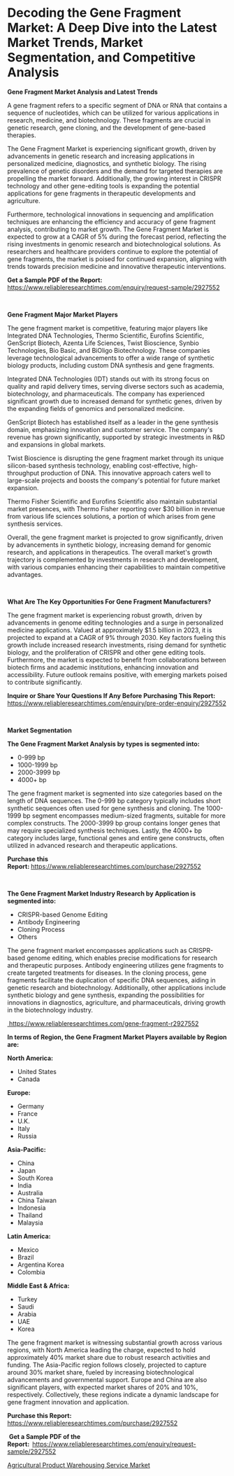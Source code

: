 <p><h1>Decoding the Gene Fragment Market: A Deep Dive into the Latest Market Trends, Market Segmentation, and Competitive Analysis</h1></p><p><strong>Gene Fragment Market Analysis and Latest Trends</strong></p>
<p><p>A gene fragment refers to a specific segment of DNA or RNA that contains a sequence of nucleotides, which can be utilized for various applications in research, medicine, and biotechnology. These fragments are crucial in genetic research, gene cloning, and the development of gene-based therapies.</p><p>The Gene Fragment Market is experiencing significant growth, driven by advancements in genetic research and increasing applications in personalized medicine, diagnostics, and synthetic biology. The rising prevalence of genetic disorders and the demand for targeted therapies are propelling the market forward. Additionally, the growing interest in CRISPR technology and other gene-editing tools is expanding the potential applications for gene fragments in therapeutic developments and agriculture.</p><p>Furthermore, technological innovations in sequencing and amplification techniques are enhancing the efficiency and accuracy of gene fragment analysis, contributing to market growth. The Gene Fragment Market is expected to grow at a CAGR of 5% during the forecast period, reflecting the rising investments in genomic research and biotechnological solutions. As researchers and healthcare providers continue to explore the potential of gene fragments, the market is poised for continued expansion, aligning with trends towards precision medicine and innovative therapeutic interventions.</p></p>
<p><strong>Get a Sample PDF of the Report:&nbsp;</strong> <a href="https://www.reliableresearchtimes.com/enquiry/request-sample/2927552?utm_campaign=2958&utm_medium=2&utm_source=Github&utm_content=ia&utm_term=12032025&utm_id=gene-fragment">https://www.reliableresearchtimes.com/enquiry/request-sample/2927552</a></p>
<p>&nbsp;</p>
<p><strong>Gene Fragment Major Market Players</strong></p>
<p><p>The gene fragment market is competitive, featuring major players like Integrated DNA Technologies, Thermo Scientific, Eurofins Scientific, GenScript Biotech, Azenta Life Sciences, Twist Bioscience, Synbio Technologies, Bio Basic, and BiOligo Biotechnology. These companies leverage technological advancements to offer a wide range of synthetic biology products, including custom DNA synthesis and gene fragments.</p><p>Integrated DNA Technologies (IDT) stands out with its strong focus on quality and rapid delivery times, serving diverse sectors such as academia, biotechnology, and pharmaceuticals. The company has experienced significant growth due to increased demand for synthetic genes, driven by the expanding fields of genomics and personalized medicine.</p><p>GenScript Biotech has established itself as a leader in the gene synthesis domain, emphasizing innovation and customer service. The company's revenue has grown significantly, supported by strategic investments in R&D and expansions in global markets.</p><p>Twist Bioscience is disrupting the gene fragment market through its unique silicon-based synthesis technology, enabling cost-effective, high-throughput production of DNA. This innovative approach caters well to large-scale projects and boosts the company's potential for future market expansion.</p><p>Thermo Fisher Scientific and Eurofins Scientific also maintain substantial market presences, with Thermo Fisher reporting over $30 billion in revenue from various life sciences solutions, a portion of which arises from gene synthesis services.</p><p>Overall, the gene fragment market is projected to grow significantly, driven by advancements in synthetic biology, increasing demand for genomic research, and applications in therapeutics. The overall market's growth trajectory is complemented by investments in research and development, with various companies enhancing their capabilities to maintain competitive advantages.</p></p>
<p>&nbsp;</p>
<p><strong>What Are The Key Opportunities For Gene Fragment Manufacturers?</strong></p>
<p><p>The gene fragment market is experiencing robust growth, driven by advancements in genome editing technologies and a surge in personalized medicine applications. Valued at approximately $1.5 billion in 2023, it is projected to expand at a CAGR of 9% through 2030. Key factors fueling this growth include increased research investments, rising demand for synthetic biology, and the proliferation of CRISPR and other gene editing tools. Furthermore, the market is expected to benefit from collaborations between biotech firms and academic institutions, enhancing innovation and accessibility. Future outlook remains positive, with emerging markets poised to contribute significantly.</p></p>
<p><strong>Inquire or Share Your Questions If Any Before Purchasing This Report:</strong> <a href="https://www.reliableresearchtimes.com/enquiry/pre-order-enquiry/2927552?utm_campaign=2958&utm_medium=2&utm_source=Github&utm_content=ia&utm_term=12032025&utm_id=gene-fragment">https://www.reliableresearchtimes.com/enquiry/pre-order-enquiry/2927552</a></p>
<p>&nbsp;</p>
<p><strong>Market Segmentation</strong></p>
<p><strong>The Gene Fragment Market Analysis by types is segmented into:</strong></p>
<p><ul><li>0-999 bp</li><li>1000-1999 bp</li><li>2000-3999 bp</li><li>4000+ bp</li></ul></p>
<p><p>The gene fragment market is segmented into size categories based on the length of DNA sequences. The 0-999 bp category typically includes short synthetic sequences often used for gene synthesis and cloning. The 1000-1999 bp segment encompasses medium-sized fragments, suitable for more complex constructs. The 2000-3999 bp group contains longer genes that may require specialized synthesis techniques. Lastly, the 4000+ bp category includes large, functional genes and entire gene constructs, often utilized in advanced research and therapeutic applications.</p></p>
<p><strong>Purchase this Report:&nbsp;</strong><a href="https://www.reliableresearchtimes.com/purchase/2927552?utm_campaign=2958&utm_medium=2&utm_source=Github&utm_content=ia&utm_term=12032025&utm_id=gene-fragment">https://www.reliableresearchtimes.com/purchase/2927552</a></p>
<p>&nbsp;</p>
<p><strong>The Gene Fragment Market Industry Research by Application is segmented into:</strong></p>
<p><ul><li>CRISPR-based Genome Editing</li><li>Antibody Engineering</li><li>Cloning Process</li><li>Others</li></ul></p>
<p><p>The gene fragment market encompasses applications such as CRISPR-based genome editing, which enables precise modifications for research and therapeutic purposes. Antibody engineering utilizes gene fragments to create targeted treatments for diseases. In the cloning process, gene fragments facilitate the duplication of specific DNA sequences, aiding in genetic research and biotechnology. Additionally, other applications include synthetic biology and gene synthesis, expanding the possibilities for innovations in diagnostics, agriculture, and pharmaceuticals, driving growth in the biotechnology industry.</p></p>
<p><a href="https://www.reliableresearchtimes.com/gene-fragment-r2927552?utm_campaign=2958&utm_medium=2&utm_source=Github&utm_content=ia&utm_term=12032025&utm_id=gene-fragment">&nbsp;https://www.reliableresearchtimes.com/gene-fragment-r2927552</a></p>
<p><strong>In terms of Region, the Gene Fragment Market Players available by Region are:</strong></p>
<p>
    <p> <strong> North America: </strong>
        <ul>
            <li>United States</li>
            <li>Canada</li>
        </ul>
        </p> 
    <p> <strong> Europe: </strong>
        <ul>
            <li>Germany</li>
            <li>France</li>
            <li>U.K.</li>
            <li>Italy</li>
            <li>Russia</li>
        </ul>
        </p> 
    <p> <strong> Asia-Pacific: </strong>
        <ul>
            <li>China</li>
            <li>Japan</li>
            <li>South Korea</li>
            <li>India</li>
            <li>Australia</li>
            <li>China Taiwan</li>
            <li>Indonesia</li>
            <li>Thailand</li>
            <li>Malaysia</li>
        </ul>
        </p> 
    <p> <strong> Latin America: </strong>
        <ul>
            <li>Mexico</li>
            <li>Brazil</li>
            <li>Argentina Korea</li>
            <li>Colombia</li>
        </ul>
        </p> 
    <p> <strong> Middle East & Africa: </strong>
        <ul>
            <li>Turkey</li>
            <li>Saudi</li>
            <li>Arabia</li>
            <li>UAE</li>
            <li>Korea</li>
        </ul>
    </p>
    </p>
<p><p>The gene fragment market is witnessing substantial growth across various regions, with North America leading the charge, expected to hold approximately 40% market share due to robust research activities and funding. The Asia-Pacific region follows closely, projected to capture around 30% market share, fueled by increasing biotechnological advancements and governmental support. Europe and China are also significant players, with expected market shares of 20% and 10%, respectively. Collectively, these regions indicate a dynamic landscape for gene fragment innovation and application.</p></p>
<p><strong>Purchase this Report: </strong><a href="https://www.reliableresearchtimes.com/purchase/2927552?utm_campaign=2958&utm_medium=2&utm_source=Github&utm_content=ia&utm_term=12032025&utm_id=gene-fragment">https://www.reliableresearchtimes.com/purchase/2927552</a></p>
<p>&nbsp;<strong>Get a Sample PDF of the Report:&nbsp;&nbsp;</strong><a href="https://www.reliableresearchtimes.com/enquiry/request-sample/2927552?utm_campaign=2958&utm_medium=2&utm_source=Github&utm_content=ia&utm_term=12032025&utm_id=gene-fragment">https://www.reliableresearchtimes.com/enquiry/request-sample/2927552</a></p>
<p><strong></strong></p>
<p><p><a href="https://github.com/djibenesha/Market-Research-Report-List-1/blob/main/agricultural-product-warehousing-service-market.md?utm_campaign=2958&utm_medium=2&utm_source=Github&utm_content=ia&utm_term=12032025&utm_id=gene-fragment">Agricultural Product Warehousing Service Market</a></p></p>